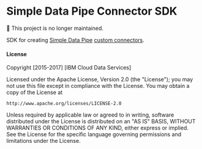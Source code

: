 # Simple Data Pipe Connector SDK

:no_entry_sign: This project is no longer maintained.

SDK for creating [Simple Data Pipe](https://github.com/ibm-cds-labs/simple-data-pipe) [custom connectors](https://developer.ibm.com/clouddataservices/simple-data-pipe-connectors/).

#### License 

Copyright [2015-2017] [IBM Cloud Data Services]

Licensed under the Apache License, Version 2.0 (the "License");
you may not use this file except in compliance with the License.
You may obtain a copy of the License at

    http://www.apache.org/licenses/LICENSE-2.0

Unless required by applicable law or agreed to in writing, software
distributed under the License is distributed on an "AS IS" BASIS,
WITHOUT WARRANTIES OR CONDITIONS OF ANY KIND, either express or implied.
See the License for the specific language governing permissions and
limitations under the License.
    
